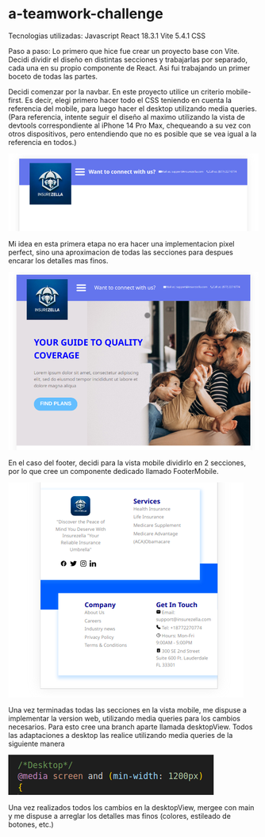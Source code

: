# a-teamwork-challenge

Tecnologias utilizadas:
Javascript
React 18.3.1
Vite 5.4.1
CSS

Paso a paso:
Lo primero que hice fue crear un proyecto base con Vite. Decidi dividir el diseño en distintas secciones y trabajarlas por separado, cada una en su propio componente de React. Asi fui trabajando un primer boceto de todas las partes.

Decidi comenzar por la navbar. En este proyecto utilice un criterio mobile-first. Es decir, elegi primero hacer todo el CSS teniendo en cuenta la referencia del mobile, para luego hacer el desktop utilizando media queries. (Para referencia, intente seguir el diseño al maximo utilizando la vista de devtools correspondiente al iPhone 14 Pro Max, chequeando a su vez con otros dispositivos, pero entendiendo que no es posible que se vea igual a la referencia en todos.)

![Navbar](readme-imgs/navbar.png)

Mi idea en esta primera etapa no era hacer una implementacion pixel perfect, sino una aproximacion de todas las secciones para despues encarar los detalles mas finos.

![Find plans sections](readme-imgs/findPlans.png)

En el caso del footer, decidi para la vista mobile dividirlo en 2 secciones, por lo que cree un componente dedicado llamado FooterMobile.

![Footer mobile](readme-imgs/footermobile.png)

Una vez terminadas todas las secciones en la vista mobile, me dispuse a implementar la version web, utilizando media queries para los cambios necesarios. 
Para esto cree una branch aparte llamada desktopView.
Todos las adaptaciones a desktop las realice utilizando media queries de la siguiente manera

![Media query](readme-imgs/mediaquery.png)

Una vez realizados todos los cambios en la desktopView, mergee con main y me dispuse a arreglar los detalles mas finos (colores, estileado de botones, etc.)